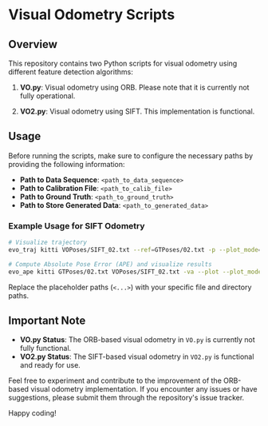 # Visual Odometry Scripts

## Overview

This repository contains two Python scripts for visual odometry using different feature detection algorithms:

1. **VO.py**: Visual odometry using ORB. Please note that it is currently not fully operational.

2. **VO2.py**: Visual odometry using SIFT. This implementation is functional.

## Usage

Before running the scripts, make sure to configure the necessary paths by providing the following information:

- **Path to Data Sequence**: `<path_to_data_sequence>`
- **Path to Calibration File**: `<path_to_calib_file>`
- **Path to Ground Truth**: `<path_to_ground_truth>`
- **Path to Store Generated Data**: `<path_to_generated_data>`

### Example Usage for SIFT Odometry

```bash
# Visualize trajectory
evo_traj kitti VOPoses/SIFT_02.txt --ref=GTPoses/02.txt -p --plot_mode=xz

# Compute Absolute Pose Error (APE) and visualize results
evo_ape kitti GTPoses/02.txt VOPoses/SIFT_02.txt -va --plot --plot_mode xz --save_results results/SIFT02.zip
```

Replace the placeholder paths (`<...>`) with your specific file and directory paths.

## Important Note

- **VO.py Status**: The ORB-based visual odometry in `VO.py` is currently not fully functional.
- **VO2.py Status**: The SIFT-based visual odometry in `VO2.py` is functional and ready for use.

Feel free to experiment and contribute to the improvement of the ORB-based visual odometry implementation. If you encounter any issues or have suggestions, please submit them through the repository's issue tracker.

Happy coding!

